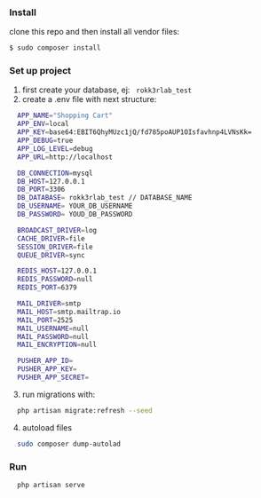 ### Install

clone this repo and then install all vendor files:

```bash
$ sudo composer install
```

### Set up project

1. first create your database, ej: ``` rokk3rlab_test```
2. create a .env file with next structure:

```bash
  APP_NAME="Shopping Cart"
  APP_ENV=local
  APP_KEY=base64:EBIT6QhyMUzc1jQ/fd785poAUP1OIsfavhnp4LVNsKk=
  APP_DEBUG=true
  APP_LOG_LEVEL=debug
  APP_URL=http://localhost

  DB_CONNECTION=mysql
  DB_HOST=127.0.0.1
  DB_PORT=3306
  DB_DATABASE= rokk3rlab_test // DATABASE_NAME
  DB_USERNAME= YOUR_DB_USERNAME
  DB_PASSWORD= YOUD_DB_PASSWORD

  BROADCAST_DRIVER=log
  CACHE_DRIVER=file
  SESSION_DRIVER=file
  QUEUE_DRIVER=sync

  REDIS_HOST=127.0.0.1
  REDIS_PASSWORD=null
  REDIS_PORT=6379

  MAIL_DRIVER=smtp
  MAIL_HOST=smtp.mailtrap.io
  MAIL_PORT=2525
  MAIL_USERNAME=null
  MAIL_PASSWORD=null
  MAIL_ENCRYPTION=null

  PUSHER_APP_ID=
  PUSHER_APP_KEY=
  PUSHER_APP_SECRET=
```

3. run migrations with:

```bash
  php artisan migrate:refresh --seed
```

4. autoload files

```bash
  sudo composer dump-autolad
```

### Run

```bash
  php artisan serve
```